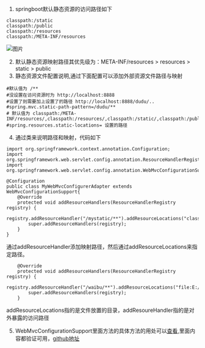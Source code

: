 1. springboot默认静态资源的访问路径如下
```
classpath:/static
classpath:/public
classpath:/resources
classpath:/META-INF/resources
```

![图片](http://note.youdao.com/noteshare?id=d49927978503fff7094e04e6cc72cb3d&sub=A46610E18BBB4B7BA8B364D68FF45D55)

2. 默认静态资源映射路径其优先级为：META-INF/resources > resources > static > public
3. 静态资源文件配置说明,通过下面配置可以添加外部资源文件路径与映射
```
#默认值为 /**
#没设置在访问资源时为 http://localhost:8888
#设置了则需要加上设置了的路径 http://localhost:8888/dudu/..
#spring.mvc.static-path-pattern=/dudu/**
# 默认值为 classpath:/META-INF/resources/,classpath:/resources/,classpath:/static/,classpath:/public/
#spring.resources.static-locations= 设置的路径

```
4. 通过类来说明路径和映射，代码如下
```
import org.springframework.context.annotation.Configuration;
import org.springframework.web.servlet.config.annotation.ResourceHandlerRegistry;
import org.springframework.web.servlet.config.annotation.WebMvcConfigurationSupport;

@Configuration
public class MyWebMvcConfigurerAdapter extends WebMvcConfigurationSupport{
    @Override
    protected void addResourceHandlers(ResourceHandlerRegistry registry) {
        registry.addResourceHandler("/mystatic/**").addResourceLocations("classpath:/mystatic/");
        super.addResourceHandlers(registry);
    }
}
```
通过addResourceHandler添加映射路径，然后通过addResourceLocations来指定路径。
```
    @Override
    protected void addResourceHandlers(ResourceHandlerRegistry registry) {
        registry.addResourceHandler("/waibu/**").addResourceLocations("file:E:/springbootstudy/waibu/");
        super.addResourceHandlers(registry);
    }
```
addResourceLocations指的是文件放置的目录，addResoureHandler指的是对外暴露的访问路径


5. WebMvcConfigurationSupport里面方法的具体方法的用处可以[查看](https://www.cnblogs.com/yangxiansen/p/7859991.html),里面内容都验证可用，[github地址](https://github.com/alittleboyww/springboot-staticresources.git)